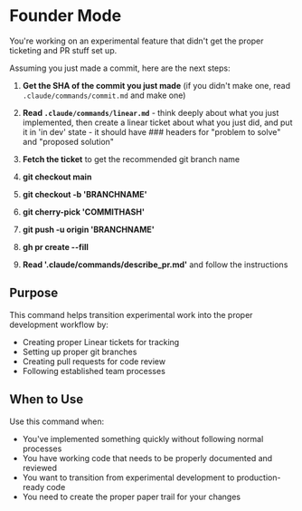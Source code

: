 # Founder Mode

You're working on an experimental feature that didn't get the proper ticketing and PR stuff set up.

Assuming you just made a commit, here are the next steps:

1. **Get the SHA of the commit you just made** (if you didn't make one, read `.claude/commands/commit.md` and make one)

2. **Read `.claude/commands/linear.md`** - think deeply about what you just implemented, then create a linear ticket about what you just did, and put it in 'in dev' state - it should have ### headers for "problem to solve" and "proposed solution"

3. **Fetch the ticket** to get the recommended git branch name

4. **git checkout main**

5. **git checkout -b 'BRANCHNAME'**

6. **git cherry-pick 'COMMITHASH'**

7. **git push -u origin 'BRANCHNAME'**

8. **gh pr create --fill**

9. **Read '.claude/commands/describe_pr.md'** and follow the instructions

## Purpose

This command helps transition experimental work into the proper development workflow by:
- Creating proper Linear tickets for tracking
- Setting up proper git branches
- Creating pull requests for code review
- Following established team processes

## When to Use

Use this command when:
- You've implemented something quickly without following normal processes
- You have working code that needs to be properly documented and reviewed
- You want to transition from experimental development to production-ready code
- You need to create the proper paper trail for your changes